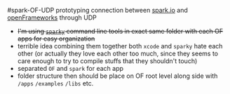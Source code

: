 #spark-OF-UDP
prototyping connection between [spark.io](spark.io) and [openFrameworks](openframeworks.cc) through UDP  
  
* ~~I'm using [`sparky`](https://bitbucket.org/xoseperez/spark-util/src) command line tools in exact same folder with each OF apps for easy organization~~
* terrible idea combining them together both `xcode` and `sparky` hate each other (or actually they love each other too much, since they seems to care enough to try to compile stuffs that they shouldn't touch)
* separated `OF` and `spark` for each app
* folder structure then should be place on OF root level along side with `/apps` `/examples` `/libs` etc. 